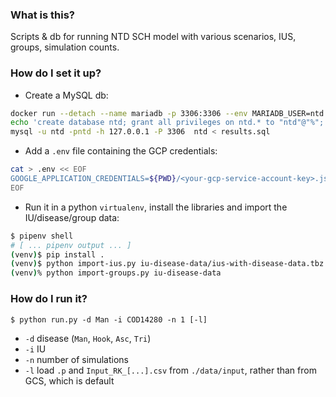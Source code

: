 ### What is this?

Scripts & db for running NTD SCH model with various scenarios, IUS, groups, simulation counts.

### How do I set it up?

- Create a MySQL db:

```bash
docker run --detach --name mariadb -p 3306:3306 --env MARIADB_USER=ntd --env MARIADB_PASSWORD=ntd --env MARIADB_ROOT_PASSWORD=ntd  mariadb:latest
echo 'create database ntd; grant all privileges on ntd.* to "ntd"@"%"; flush privileges;' | mysql -u root -pntd -h 127.0.0.1 -P 3306
mysql -u ntd -pntd -h 127.0.0.1 -P 3306  ntd < results.sql
```

- Add a `.env` file containing the GCP credentials:

```bash
cat > .env << EOF
GOOGLE_APPLICATION_CREDENTIALS=${PWD}/<your-gcp-service-account-key>.json
EOF
```

- Run it in a python `virtualenv`, install the libraries and import the IU/disease/group data:

```bash
$ pipenv shell
# [ ... pipenv output ... ]
(venv)$ pip install .
(venv)$ python import-ius.py iu-disease-data/ius-with-disease-data.tbz
(venv)% python import-groups.py iu-disease-data
```

### How do I run it?

```
$ python run.py -d Man -i COD14280 -n 1 [-l]
```

- `-d` disease (`Man`, `Hook`, `Asc`, `Tri`)
- `-i` IU
- `-n` number of simulations
- `-l` load `.p` and `Input_RK_[...].csv` from `./data/input`, rather than from GCS, which is default
